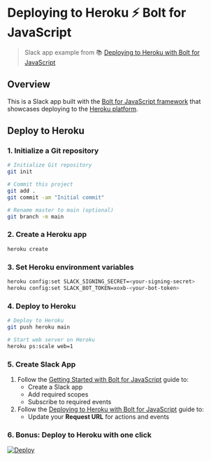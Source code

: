 # Deploying to Heroku ⚡️ Bolt for JavaScript

> Slack app example from 📚 [Deploying to Heroku with Bolt for JavaScript][1]

## Overview

This is a Slack app built with the [Bolt for JavaScript framework][2] that showcases
deploying to the [Heroku platform][3].

## Deploy to Heroku

### 1. Initialize a Git repository

```zsh
# Initialize Git repository
git init

# Commit this project
git add .
git commit -am "Initial commit"

# Rename master to main (optional)
git branch -m main
```

### 2. Create a Heroku app

```zsh
heroku create
```

### 3. Set Heroku environment variables

```zsh
heroku config:set SLACK_SIGNING_SECRET=<your-signing-secret>
heroku config:set SLACK_BOT_TOKEN=xoxb-<your-bot-token>
```

### 4. Deploy to Heroku

```zsh
# Deploy to Heroku
git push heroku main

# Start web server on Heroku
heroku ps:scale web=1
```

### 5. Create Slack App

1. Follow the [Getting Started with Bolt for JavaScript][4] guide to:
    - Create a Slack app
    - Add required scopes
    - Subscribe to required events 
2. Follow the [Deploying to Heroku with Bolt for JavaScript][1] guide to:
    - Update your **Request URL** for actions and events

### 6. Bonus: Deploy to Heroku with one click

<a href="https://heroku.com/deploy?template=https://github.com/slackapi/bolt-js/tree/main/examples/deploy-heroku" rel="noreferrer">
  <img src="https://www.herokucdn.com/deploy/button.svg" alt="Deploy">
</a>

[1]: https://tools.slack.dev/bolt-js/deployments/heroku/
[2]: https://tools.slack.dev/bolt-js/
[3]: https://heroku.com/
[4]: https://tools.slack.dev/bolt-js/getting-started
